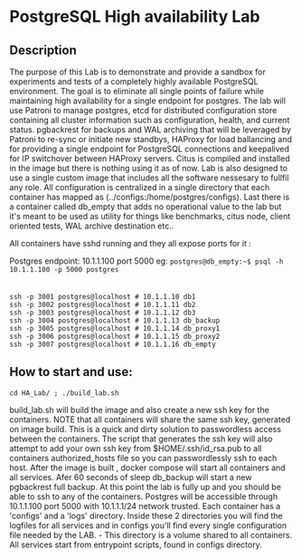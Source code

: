 # PostgreSQL High availability Lab

## Description
The purpose of this Lab is to demonstrate and provide a sandbox for experiments and tests of
a completely highly available PostgreSQL environment. The goal is to eliminate all
single points of failure while maintaining high availability for a single endpoint for postgres.
The lab will use Patroni to manage postgres, etcd for distributed configuration store containing 
all cluster information such as configuration, health, and current status.
pgbackrest for backups and WAL archiving that will be leveraged by Patroni to re-sync or
initiate new standbys, HAProxy for load ballancing and for providing a single endpoint for
PostgreSQL connections and keepalived for IP switchover between HAProxy servers.
Citus is compiled and installed in the image but there is nothing using it as of now.
Lab is also designed to use a single custom image that includes all the software nessesary to
fullfil any role. All configuration is centralized in a single directory that each container has mapped
as (../configs:/home/postgres/configs).
Last there is a container called db_empty that adds no operational value to the lab 
but it's meant to be used as utility for things like benchmarks, citus node, 
client oriented tests, WAL archive destination etc..

All containers have sshd running and they all expose ports for it :

Postgres endpoint: 10.1.1.100 port 5000 eg:
`postgres@db_empty:~$ psql -h 10.1.1.100 -p 5000 postgres` \
\
\
`ssh -p 3001 postgres@localhost # 10.1.1.10	db1` \
`ssh -p 3002 postgres@localhost # 10.1.1.11	db2` \
`ssh -p 3003 postgres@localhost # 10.1.1.12	db3` \
`ssh -p 3004 postgres@localhost # 10.1.1.13	db_backup` \
`ssh -p 3005 postgres@localhost # 10.1.1.14	db_proxy1` \
`ssh -p 3006 postgres@localhost # 10.1.1.15	db_proxy2` \
`ssh -p 3007 postgres@localhost # 10.1.1.16	db_empty`

## How to start and use:
`cd HA_Lab/ ; ./build_lab.sh`

build_lab.sh will build the image and also create a new ssh key for the containers.
NOTE that all containers will share the same ssh key, generated on image build.
This is a quick and dirty solution to passwordless access between the containers.
The script that generates the ssh key will also attempt to add your own ssh key
from $HOME/.ssh/id_rsa.pub to all containers authorized_hosts file so you
can passwordlessly ssh to each host. After the image is built , docker compose will start all
containers and all services. Afer 60 seconds of sleep db_backup will start
a new pgbackrest full backup. At this point the lab is fully up and you should be able to
ssh to any of the containers.
Postgres will be accessible through 10.1.1.100 port 5000 with 10.1.1.1/24 network trusted.
Each container has a 'configs' and a 'logs' directory. Inside these 2 directories you will
find the logfiles for all services and in configs you'll find every single configuration file
needed by the LAB. - This directory is a volume shared to all containers.
All services start from entrypoint scripts, found in configs directory.

